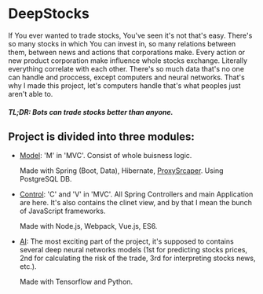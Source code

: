 DeepStocks
==============
If You ever wanted to trade stocks, You've seen it's not that's easy. There's so many stocks in which You can invest in, so many relations between them, between news and actions that corporations make.
Every action or new product corporation make influence whole stocks exchange.
Literally everything correlate with each other.
There's so much data that's no one can handle and proccess, except computers and neural networks.
That's why I made this project, let's computers handle that's what peoples just aren't able to.
##### TL;DR: Bots can trade stocks better than anyone.


## Project is divided into three modules:
- [Model]: 'M' in 'MVC'. Consist of whole buisness logic.

    Made with Spring (Boot, Data), Hibernate, [ProxySrcaper]. Using PostgreSQL DB.
- [Control]: 'C' and 'V' in 'MVC'. All Spring Controllers and main Application are here.
It's also contains the clinet view, and by that I mean the bunch of JavaScript frameworks.

    Made with Node.js, Webpack, Vue.js, ES6.
- [AI]: The most exciting part of the project, it's supposed to contains several deep neural networks models (1st for predicting stocks prices, 2nd for calculating the risk of the trade, 3rd for interpreting stocks news, etc.).

    Made with Tensorflow and Python.

    [Model]: <https://github.com/PartTimeHackerman/DeepStocks/tree/master/Model>
    [Control]: <https://github.com/PartTimeHackerman/DeepStocks/tree/master/Control>
    [AI]: <https://github.com/PartTimeHackerman/DeepStocks/tree/master/AI>
    [ProxySrcaper]: <https://github.com/PartTimeHackerman/ProxyScraper>